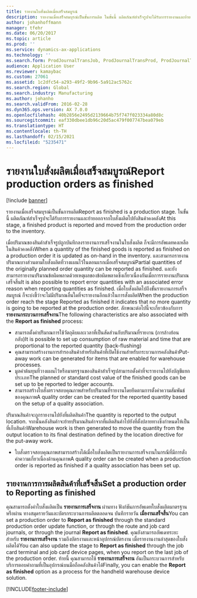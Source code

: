 ```yaml
---
title: รายงานใบสั่งผลิตเมื่อเสร็จสมบูรณ์
description: รายงานเมื่อเสร็จสมบุรณ์เป็นขั้นการผลิต ในขั้นนี้ ผลิตภัณฑ์สำเร็จรูปจะได้รับการรายงานและย้ายออกจากใบสั่งผลิตไปยังสินค้าคงคลัง
author: johanhoffmann
manager: tfehr
ms.date: 06/20/2017
ms.topic: article
ms.prod: ''
ms.service: dynamics-ax-applications
ms.technology: ''
ms.search.form: ProdJournalTransJob, ProdJournalTransProd, ProdJournalTransRoute, ProdParmReportFinished, ProdRouteOprOverview
audience: Application User
ms.reviewer: kamaybac
ms.custom: 27061
ms.assetid: 1c2dfc54-a293-49f2-9b96-5a912ac5762c
ms.search.region: Global
ms.search.industry: Manufacturing
ms.author: johanho
ms.search.validFrom: 2016-02-28
ms.dyn365.ops.version: AX 7.0.0
ms.openlocfilehash: 40b2856e2495d2139664b75f747f023334a80d8c
ms.sourcegitcommit: eaf330dbee1db96c20d5ac479f007747bea079eb
ms.translationtype: HT
ms.contentlocale: th-TH
ms.lasthandoff: 02/15/2021
ms.locfileid: "5235471"
---
```

# <a name="report-production-orders-as-finished"></a><span data-ttu-id="6d819-104">รายงานใบสั่งผลิตเมื่อเสร็จสมบูรณ์</span><span class="sxs-lookup"><span data-stu-id="6d819-104">Report production orders as finished</span></span>

[!include [banner](../includes/banner.md)]

<span data-ttu-id="6d819-105">รายงานเมื่อเสร็จสมบุรณ์เป็นขั้นการผลิต</span><span class="sxs-lookup"><span data-stu-id="6d819-105">Report as finished is a production stage.</span></span> <span data-ttu-id="6d819-106">ในขั้นนี้ ผลิตภัณฑ์สำเร็จรูปจะได้รับการรายงานและย้ายออกจากใบสั่งผลิตไปยังสินค้าคงคลัง</span><span class="sxs-lookup"><span data-stu-id="6d819-106">At this stage, a finished product is reported and moved from the production order to the inventory.</span></span>

<span data-ttu-id="6d819-107">เมื่อปริมาณของสินค้าสำเร็จรูปถูกบันทึกลงรายงานการเสร็จงานในใบสั่งผลิต ก็จะมีการอัพเดทคงเหลือในสินค้าคงคลัง</span><span class="sxs-lookup"><span data-stu-id="6d819-107">When a quantity of the finished goods is reported as finished on a production order it is updated as on-hand in the inventory.</span></span> <span data-ttu-id="6d819-108">และสามารถรายงานปริมาณบางส่วนตามใบสั่งผลิตที่วางแผนไว้ในตอนแรกเมื่อเสร็จสมบูรณ์</span><span class="sxs-lookup"><span data-stu-id="6d819-108">Partial quantities of the originally planned order quantity can be reported as finished.</span></span> <span data-ttu-id="6d819-109">และยังสามารถรายงานปริมาณข้อผิดพลาดด้วยเหตุผลของข้อผิดพลาดซึ่งเกี่ยวเนื่องกันเมื่อการรายงานปริมาณเสร็จสิ้น</span><span class="sxs-lookup"><span data-stu-id="6d819-109">It is also possible to report error quantities with an associated error reason when reporting quantities as finished.</span></span> <span data-ttu-id="6d819-110">เมื่อใบสั่งผลิตไปถึงขั้นรายงานการเสร็จสมบูรณ์ ก็จะบ่งชี้ว่าจะไม่มีปริมาณอื่นใดที่จะรายงานอีกแล้วในการสั่งผลิต</span><span class="sxs-lookup"><span data-stu-id="6d819-110">When the production order reach the stage Reported as finished it indicates that no more quantity is going to be reported at the production  order.</span></span>
<span data-ttu-id="6d819-111">ลักษณะต่อไปนี้จะเกี่ยวข้องกับการ **รายงานกระบวนการเสร็จงาน**</span><span class="sxs-lookup"><span data-stu-id="6d819-111">The following characteristics are also associated with the **Report as finished** process:</span></span>
-   <span data-ttu-id="6d819-112">สามารถตั้งค่าปริมาณการใช้วัตถุดิบและเวลาที่เป็นสัดส่วนกับปริมาณที่รายงาน (การล้างย้อนกลับ)</span><span class="sxs-lookup"><span data-stu-id="6d819-112">It is possible to set up consumption of raw material and time that are proportional to the reported quantity (back-flushing)</span></span>
-   <span data-ttu-id="6d819-113">คุณสามารถสร้างงานการสำรองสินค้าสำหรับสินค้าที่เปิดใช้งานสำหรับกระบวนการคลังสินค้า</span><span class="sxs-lookup"><span data-stu-id="6d819-113">Put-away work can be generated for items that are enabled for warehouse processes.</span></span>
-   <span data-ttu-id="6d819-114">มูลค่าต้นทุนที่วางแผนไว้หรือมาตรฐานของสินค้าสำเร็จรูปสามารถตั้งค่าที่จะรายงานไปยังบัญชีแยกประเภท</span><span class="sxs-lookup"><span data-stu-id="6d819-114">The planned or standard cost value of the finished goods can be set up to be reported to ledger accounts.</span></span>
-   <span data-ttu-id="6d819-115">สามารถสร้างใบสั่งตรวจสอบคุณภาพสำหรับปริมาณที่รายงานโดยยึดตามการตั้งค่าความสัมพันธ์ของคุณภาพ</span><span class="sxs-lookup"><span data-stu-id="6d819-115">A quality order can be created for the reported quantity based on the setup of a quality association.</span></span>

<span data-ttu-id="6d819-116">ปริมาณสินค้าจะถูกรายงานไปยังที่ผลิตสินค้า</span><span class="sxs-lookup"><span data-stu-id="6d819-116">The quantity is reported to the output location.</span></span> <span data-ttu-id="6d819-117">จากนั้นคลังสินค้าจะย้ายปริมาณสินค้าจากที่ผลิตสินค้าไปยังที่ตั้งปลายทางซึ่งกำหนดให้เป็นที่เก็บสินค้า</span><span class="sxs-lookup"><span data-stu-id="6d819-117">Warehouse work is then generated to move the quantity from the output location to its final destination defined by the location directive for the put-away work.</span></span>

-   <span data-ttu-id="6d819-118">ใบสั่งตรวจสอบคุณภาพสามารถสร้างได้เมื่อใบสั่งผลิตเป็นรายงานการเสร็จงานในกรณีที่มีการตั่งค่าความเกี่ยวเนื่องด้านคุณภาพ</span><span class="sxs-lookup"><span data-stu-id="6d819-118">A quality order can be created when a production order is reported as finished if a quality association has been set up.</span></span>

## <a name="set-a-production-order-to-reporting-as-finished"></a><span data-ttu-id="6d819-119">รายงานการการผลิตสินค้าที่เสร็จสิ้น</span><span class="sxs-lookup"><span data-stu-id="6d819-119">Set a production order to Reporting as finished</span></span>
<span data-ttu-id="6d819-120">คุณสามารถตั้งค่าใบสั่งผลิตเป็น **รายงานการเสร็จงาน** ผ่านทาง ฟังก์ชันการอัพเดทใบสั่งผลิตมาตรฐาน หรือผ่าน ทางสมุดรายวันและบัตรกระบวนการผลิตตลอดจน บันทึกรายวัน **เมื่องานเสร็จสิ้น**</span><span class="sxs-lookup"><span data-stu-id="6d819-120">You can set a production order to **Report as finished** through the standard production order update function, or through the route and job card journals, or through the journal **Report as finished**.</span></span> <span data-ttu-id="6d819-121">คุณยังสามารถอัพเดทระยะสำหรับ **รายงานการเสร็จงาน** รวมถึงบัตรงานและหน้าอุปกรณ์บัตรงาน เมื่อรายงานงานล่าสุดของใบสั่งผลิตได้</span><span class="sxs-lookup"><span data-stu-id="6d819-121">You can also update the stage to **Report as finished** through the job card terminal and job card device pages, when you report on the last job of the production order.</span></span> <span data-ttu-id="6d819-122">ท้ายนี้ คุณสามารถใช้ **รายงานการเสร็จงาน** อันเป็นกระบวนการสำหรับบริการตอบคำถามที่เป็นอุปกรณ์บนมือถือคลังสินค้าได้</span><span class="sxs-lookup"><span data-stu-id="6d819-122">Finally, you can enable the **Report as finished** option as a process for the handheld warehouse device solution.</span></span>  





[!INCLUDE[footer-include](../../includes/footer-banner.md)]